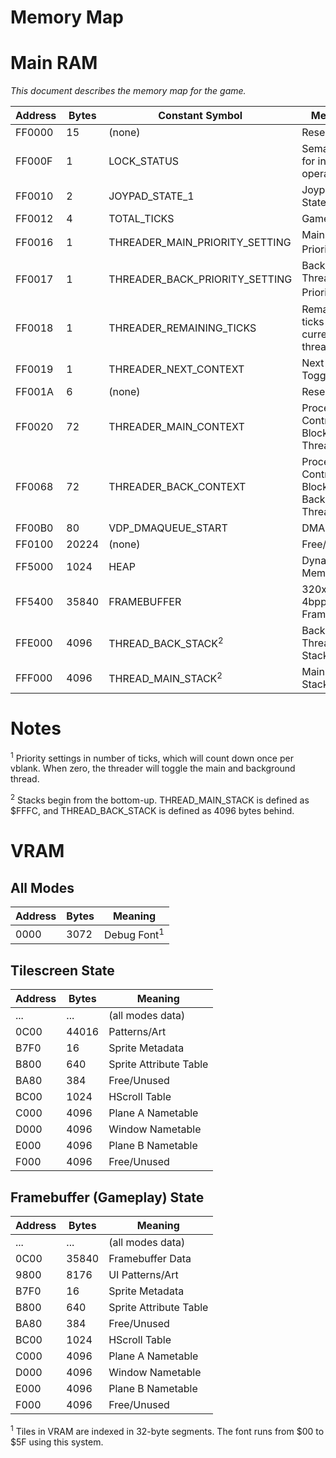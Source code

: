Memory Map
==========

# Main RAM

*This document describes the memory map for the game.*

| Address | Bytes | Constant Symbol                | Meaning                                     |
|---------|-------|--------------------------------|---------------------------------------------|
| FF0000  | 15    | (none)                         | Reserved                                    |
| FF000F  | 1     | LOCK_STATUS                    | Semaphores for interrupt operations         |
| FF0010  | 2     | JOYPAD_STATE_1                 | Joypad 1 State                              |
| FF0012  | 4     | TOTAL_TICKS                    | Game Ticks                                  |
| FF0016  | 1     | THREADER_MAIN_PRIORITY_SETTING | Main Thread Priority<sup>1</sup>            |
| FF0017  | 1     | THREADER_BACK_PRIORITY_SETTING | Background Thread Priority<sup>1</sup>      |
| FF0018  | 1     | THREADER_REMAINING_TICKS       | Remaining ticks of current thread           |
| FF0019  | 1     | THREADER_NEXT_CONTEXT          | Next Thread Toggle Flag                     |
| FF001A  | 6     | (none)                         | Reserved                                    |
| FF0020  | 72    | THREADER_MAIN_CONTEXT          | Process Control Block, Main Thread          |
| FF0068  | 72    | THREADER_BACK_CONTEXT          | Process Control Block, Background Thread    |
| FF00B0  | 80    | VDP_DMAQUEUE_START             | DMA Queue                                   |
| FF0100  | 20224 | (none)                         | Free/Unused								 |
| FF5000  | 1024  | HEAP                           | Dynamic Memory                              |
| FF5400  | 35840 | FRAMEBUFFER                    | 320x224 4bpp Framebuffer                    |
| FFE000  | 4096  | THREAD_BACK_STACK<sup>2</sup>  | Background Thread Stack					 |
| FFF000  | 4096  | THREAD_MAIN_STACK<sup>2</sup>  | Main Thread Stack							 |

# Notes
<sup>1</sup> Priority settings in number of ticks, which will count down once per vblank. When zero, the threader will toggle the main and background thread.

<sup>2</sup> Stacks begin from the bottom-up. THREAD_MAIN_STACK is defined as $FFFC, and THREAD_BACK_STACK is defined as 4096 bytes behind.

# VRAM

## All Modes

| Address | Bytes | Meaning                |
|---------|-------|------------------------|
| 0000    | 3072  | Debug Font<sup>1</sup> |

## Tilescreen State

| Address | Bytes | Meaning                |
|---------|-------|------------------------|
| ...     | ...   | (all modes data)       |
| 0C00    | 44016 | Patterns/Art           |
| B7F0    | 16    | Sprite Metadata        |
| B800    | 640   | Sprite Attribute Table |
| BA80    | 384   | Free/Unused            |
| BC00    | 1024  | HScroll Table          |
| C000    | 4096  | Plane A Nametable      |
| D000    | 4096  | Window Nametable       |
| E000    | 4096  | Plane B Nametable      |
| F000    | 4096  | Free/Unused            |


## Framebuffer (Gameplay) State

| Address | Bytes | Meaning                |
|---------|-------|------------------------|
| ...     | ...   | (all modes data)       |
| 0C00    | 35840 | Framebuffer Data       |
| 9800    | 8176  | UI Patterns/Art        |
| B7F0    | 16    | Sprite Metadata        |
| B800    | 640   | Sprite Attribute Table |
| BA80    | 384   | Free/Unused            |
| BC00    | 1024  | HScroll Table          |
| C000    | 4096  | Plane A Nametable      |
| D000    | 4096  | Window Nametable       |
| E000    | 4096  | Plane B Nametable      |
| F000    | 4096  | Free/Unused            |


<sup>1</sup> Tiles in VRAM are indexed in 32-byte segments. The font runs from $00 to $5F using this system.